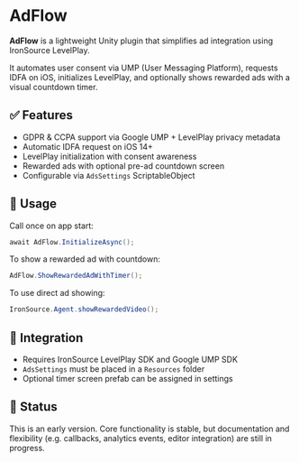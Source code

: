 # AdFlow

**AdFlow** is a lightweight Unity plugin that simplifies ad integration using IronSource LevelPlay.

It automates user consent via UMP (User Messaging Platform), requests IDFA on iOS, initializes LevelPlay, and optionally shows rewarded ads with a visual countdown timer.

## ✅ Features

- GDPR & CCPA support via Google UMP + LevelPlay privacy metadata
- Automatic IDFA request on iOS 14+
- LevelPlay initialization with consent awareness
- Rewarded ads with optional pre-ad countdown screen
- Configurable via `AdsSettings` ScriptableObject

## 🚀 Usage

Call once on app start:

```csharp
await AdFlow.InitializeAsync();
```

To show a rewarded ad with countdown:

```csharp
AdFlow.ShowRewardedAdWithTimer();
```

To use direct ad showing:

```csharp
IronSource.Agent.showRewardedVideo();
```

## 🧩 Integration

- Requires IronSource LevelPlay SDK and Google UMP SDK
- `AdsSettings` must be placed in a `Resources` folder
- Optional timer screen prefab can be assigned in settings

## 📁 Status

This is an early version. Core functionality is stable, but documentation and flexibility (e.g. callbacks, analytics events, editor integration) are still in progress.
